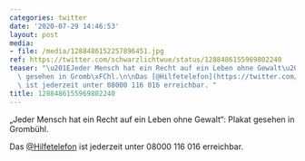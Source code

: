 ```yaml
---
categories: twitter
date: '2020-07-29 14:46:53'
layout: post
media:
- file: /media/1288486152257896451.jpg
ref: https://twitter.com/schwarzlichtwue/status/1288486155969802240
teaser: "\u201EJeder Mensch hat ein Recht auf ein Leben ohne Gewalt\u201C: Plakat\
  \ gesehen in Gromb\xFChl.\n\nDas [@Hilfetelefon](https://twitter.com/Hilfetelefon)\
  \ ist jederzeit unter 08000 116 016 erreichbar. "
title: 1288486155969802240
---
```

„Jeder Mensch hat ein Recht auf ein Leben ohne Gewalt“: Plakat gesehen in Grombühl.

Das [@Hilfetelefon](https://twitter.com/Hilfetelefon) ist jederzeit unter 08000 116 016 erreichbar. 